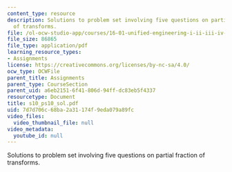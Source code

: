 ```yaml
---
content_type: resource
description: Solutions to problem set involving five questions on partial fraction
  of transforms.
file: /ol-ocw-studio-app/courses/16-01-unified-engineering-i-ii-iii-iv-fall-2005-spring-2006/7d7d706c68ba2a31174f9eda079a89fc_s10_ps10_sol.pdf
file_size: 86865
file_type: application/pdf
learning_resource_types:
- Assignments
license: https://creativecommons.org/licenses/by-nc-sa/4.0/
ocw_type: OCWFile
parent_title: Assignments
parent_type: CourseSection
parent_uid: a6eb2151-6f41-806d-94ff-dc83eb5f4337
resourcetype: Document
title: s10_ps10_sol.pdf
uid: 7d7d706c-68ba-2a31-174f-9eda079a89fc
video_files:
  video_thumbnail_file: null
video_metadata:
  youtube_id: null
---
```

Solutions to problem set involving five questions on partial fraction of transforms.